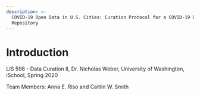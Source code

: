 ```yaml
---
description: >-
  COVID-19 Open Data in U.S. Cities: Curation Protocol for a COVID-19 Data
  Repository
---
```


# Introduction

 LIS 598 - Data Curation II, Dr. Nicholas Weber, University of Washington, iSchool, Spring 2020 

Team Members: Anna E. Riso and Caitlin W. Smith

